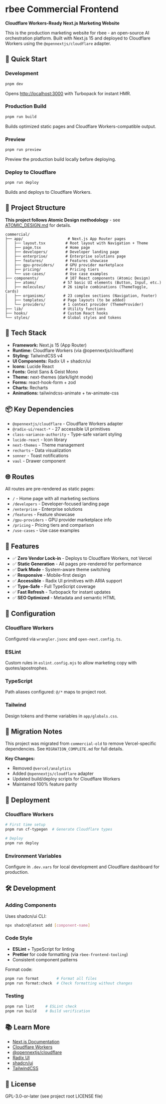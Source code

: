 # rbee Commercial Frontend

**Cloudflare Workers-Ready Next.js Marketing Website**

This is the production marketing website for rbee - an open-source AI orchestration platform. Built with Next.js 15 and deployed to Cloudflare Workers using the `@opennextjs/cloudflare` adapter.

## 🚀 Quick Start

### Development

```bash
pnpm dev
```

Opens [http://localhost:3000](http://localhost:3000) with Turbopack for instant HMR.

### Production Build

```bash
pnpm run build
```

Builds optimized static pages and Cloudflare Workers-compatible output.

### Preview

```bash
pnpm run preview
```

Preview the production build locally before deploying.

### Deploy to Cloudflare

```bash
pnpm run deploy
```

Builds and deploys to Cloudflare Workers.

## 📁 Project Structure

**This project follows Atomic Design methodology** - see [ATOMIC_DESIGN.md](./ATOMIC_DESIGN.md) for details.

```
commercial/
├── app/                    # Next.js App Router pages
│   ├── layout.tsx         # Root layout with Navigation + Theme
│   ├── page.tsx           # Home page
│   ├── developers/        # Developer landing page
│   ├── enterprise/        # Enterprise solutions page
│   ├── features/          # Features showcase
│   ├── gpu-providers/     # GPU provider marketplace
│   ├── pricing/           # Pricing tiers
│   └── use-cases/         # Use case examples
├── components/            # 107 React components (Atomic Design)
│   ├── atoms/            # 57 basic UI elements (Button, Input, etc.)
│   ├── molecules/        # 26 simple combinations (ThemeToggle, Cards)
│   ├── organisms/        # 23 complex sections (Navigation, Footer)
│   ├── templates/        # Page layouts (to be added)
│   └── providers/        # 1 context provider (ThemeProvider)
├── lib/                  # Utility functions
├── hooks/                # Custom React hooks
└── styles/               # Global styles and tokens
```

## 🎨 Tech Stack

- **Framework:** Next.js 15 (App Router)
- **Runtime:** Cloudflare Workers (via @opennextjs/cloudflare)
- **Styling:** TailwindCSS v4
- **UI Components:** Radix UI + shadcn/ui
- **Icons:** Lucide React
- **Fonts:** Geist Sans & Geist Mono
- **Theme:** next-themes (dark/light mode)
- **Forms:** react-hook-form + zod
- **Charts:** Recharts
- **Animations:** tailwindcss-animate + tw-animate-css

## 📦 Key Dependencies

- `@opennextjs/cloudflare` - Cloudflare Workers adapter
- `@radix-ui/react-*` - 27 accessible UI primitives
- `class-variance-authority` - Type-safe variant styling
- `lucide-react` - Icon library
- `next-themes` - Theme management
- `recharts` - Data visualization
- `sonner` - Toast notifications
- `vaul` - Drawer component

## 🌐 Routes

All routes are pre-rendered as static pages:

- `/` - Home page with all marketing sections
- `/developers` - Developer-focused landing page
- `/enterprise` - Enterprise solutions
- `/features` - Feature showcase
- `/gpu-providers` - GPU provider marketplace info
- `/pricing` - Pricing tiers and comparison
- `/use-cases` - Use case examples

## 🎯 Features

- ✅ **Zero Vendor Lock-in** - Deploys to Cloudflare Workers, not Vercel
- ✅ **Static Generation** - All pages pre-rendered for performance
- ✅ **Dark Mode** - System-aware theme switching
- ✅ **Responsive** - Mobile-first design
- ✅ **Accessible** - Radix UI primitives with ARIA support
- ✅ **Type-Safe** - Full TypeScript coverage
- ✅ **Fast Refresh** - Turbopack for instant updates
- ✅ **SEO Optimized** - Metadata and semantic HTML

## 🔧 Configuration

### Cloudflare Workers

Configured via `wrangler.jsonc` and `open-next.config.ts`.

### ESLint

Custom rules in `eslint.config.mjs` to allow marketing copy with quotes/apostrophes.

### TypeScript

Path aliases configured: `@/*` maps to project root.

### Tailwind

Design tokens and theme variables in `app/globals.css`.

## 📝 Migration Notes

This project was migrated from `commercial-old` to remove Vercel-specific dependencies. See `MIGRATION_COMPLETE.md` for full details.

**Key Changes:**

- Removed `@vercel/analytics`
- Added `@opennextjs/cloudflare` adapter
- Updated build/deploy scripts for Cloudflare Workers
- Maintained 100% feature parity

## 🚢 Deployment

### Cloudflare Workers

```bash
# First time setup
pnpm run cf-typegen  # Generate Cloudflare types

# Deploy
pnpm run deploy
```

### Environment Variables

Configure in `.dev.vars` for local development and Cloudflare dashboard for production.

## 🛠️ Development

### Adding Components

Uses shadcn/ui CLI:

```bash
npx shadcn@latest add [component-name]
```

### Code Style

- **ESLint** + TypeScript for linting
- **Prettier** for code formatting (via `rbee-frontend-tooling`)
- Consistent component patterns

Format code:

```bash
pnpm run format        # Format all files
pnpm run format:check  # Check formatting without changes
```

### Testing

```bash
pnpm run lint     # ESLint check
pnpm run build    # Build verification
```

## 📚 Learn More

- [Next.js Documentation](https://nextjs.org/docs)
- [Cloudflare Workers](https://developers.cloudflare.com/workers/)
- [@opennextjs/cloudflare](https://opennext.js.org/cloudflare)
- [Radix UI](https://www.radix-ui.com/)
- [shadcn/ui](https://ui.shadcn.com/)
- [TailwindCSS](https://tailwindcss.com/)

## 📄 License

GPL-3.0-or-later (see project root LICENSE file)
